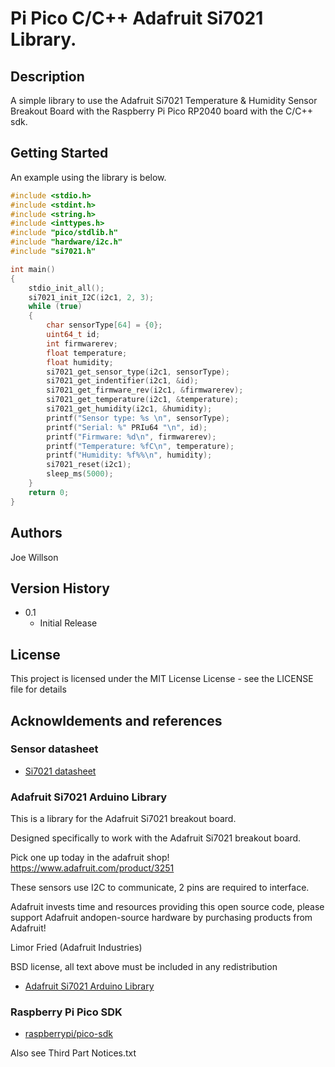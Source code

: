 
# Pi Pico C/C++ Adafruit Si7021 Library.

## Description

A simple library to use the Adafruit Si7021 Temperature & Humidity Sensor Breakout Board with the Raspberry Pi Pico RP2040 board with the C/C++ sdk.

## Getting Started
An example using the library is below.
```c
#include <stdio.h>
#include <stdint.h>
#include <string.h>
#include <inttypes.h>
#include "pico/stdlib.h"
#include "hardware/i2c.h"
#include "si7021.h"

int main()
{
    stdio_init_all();
    si7021_init_I2C(i2c1, 2, 3);
    while (true)
    {
        char sensorType[64] = {0};
        uint64_t id;
        int firmwarerev;
        float temperature;
        float humidity;
        si7021_get_sensor_type(i2c1, sensorType);
        si7021_get_indentifier(i2c1, &id);
        si7021_get_firmware_rev(i2c1, &firmwarerev);
        si7021_get_temperature(i2c1, &temperature);
        si7021_get_humidity(i2c1, &humidity);
        printf("Sensor type: %s \n", sensorType);
        printf("Serial: %" PRIu64 "\n", id);
        printf("Firmware: %d\n", firmwarerev);
        printf("Temperature: %fC\n", temperature);
        printf("Humidity: %f%%\n", humidity);
        si7021_reset(i2c1);
        sleep_ms(5000);
    }
    return 0;
}
```


## Authors

Joe Willson

## Version History

* 0.1
    * Initial Release

## License

This project is licensed under the MIT License License - see the LICENSE file for details

## Acknowldements and references

### Sensor datasheet
* [Si7021 datasheet](https://www.silabs.com/documents/public/data-sheets/Si7021-A20.pdf)  

### Adafruit Si7021 Arduino Library  
  
This is a library for the Adafruit Si7021 breakout board.
 
 Designed specifically to work with the Adafruit Si7021 breakout board.

Pick one up today in the adafruit shop!
https://www.adafruit.com/product/3251

These sensors use I2C to communicate, 2 pins are required to interface.

Adafruit invests time and resources providing this open source code,
please support Adafruit andopen-source hardware by purchasing products
from Adafruit!

Limor Fried (Adafruit Industries)

BSD license, all text above must be included in any redistribution

* [Adafruit Si7021 Arduino Library](https://github.com/adafruit/Adafruit_Si7021)

### Raspberry Pi Pico SDK

* [raspberrypi/pico-sdk](https://github.com/raspberrypi/pico-sdk)

Also see Third Part Notices.txt